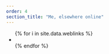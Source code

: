 ```yaml
---
order: 4
section_title: "Me, elsewhere online"
---
```


<div class="flex justify-center">
    <ul class="flex items-center justify-center space-x-4 text-5xl my-1">
        {% for i in site.data.weblinks %}
        <li>
            <a href="{{ i.url }}">
                <i class="bi bi-{{ i.icon }}"></i>
            </a>
        </li>
        {% endfor %}
    </ul>
</div>